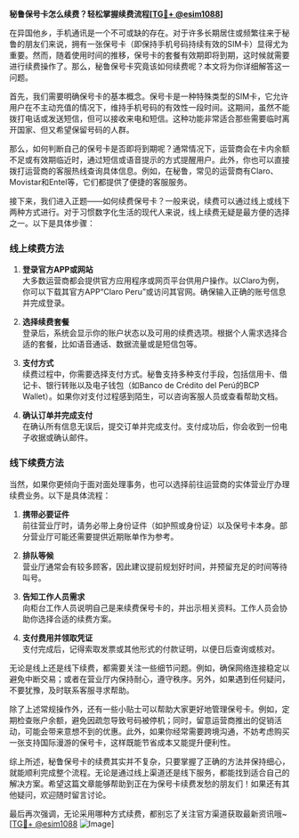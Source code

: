 **秘鲁保号卡怎么续费？轻松掌握续费流程[[TG💪+ @esim1088](https://t.me/s/esim1088)]**

在异国他乡，手机通讯是一个不可或缺的存在。对于许多长期居住或频繁往来于秘鲁的朋友们来说，拥有一张保号卡（即保持手机号码持续有效的SIM卡）显得尤为重要。然而，随着使用时间的推移，保号卡的套餐有效期即将到期，这时候就需要进行续费操作了。那么，秘鲁保号卡究竟该如何续费呢？本文将为你详细解答这一问题。

首先，我们需要明确保号卡的基本概念。保号卡是一种特殊类型的SIM卡，它允许用户在不主动充值的情况下，维持手机号码的有效性一段时间。这期间，虽然不能拨打电话或发送短信，但可以接收来电和短信。这种功能非常适合那些需要临时离开国家、但又希望保留号码的人群。

那么，如何判断自己的保号卡是否即将到期呢？通常情况下，运营商会在卡内余额不足或有效期临近时，通过短信或语音提示的方式提醒用户。此外，你也可以直接拨打运营商的客服热线查询具体信息。例如，在秘鲁，常见的运营商有Claro、Movistar和Entel等，它们都提供了便捷的客服服务。

接下来，我们进入正题——如何续费保号卡？一般来说，续费可以通过线上或线下两种方式进行。对于习惯数字化生活的现代人来说，线上续费无疑是最方便的选择之一。以下是具体步骤：

### 线上续费方法

1. **登录官方APP或网站**  
   大多数运营商都会提供官方应用程序或网页平台供用户操作。以Claro为例，你可以下载其官方APP“Claro Peru”或访问其官网。确保输入正确的账号信息并完成登录。

2. **选择续费套餐**  
   登录后，系统会显示你的账户状态以及可用的续费选项。根据个人需求选择合适的套餐，比如语音通话、数据流量或是短信包等。

3. **支付方式**  
   续费过程中，你需要选择支付方式。秘鲁支持多种支付手段，包括信用卡、借记卡、银行转账以及电子钱包（如Banco de Crédito del Perú的BCP Wallet）。如果你对支付过程感到陌生，可以咨询客服人员或查看帮助文档。

4. **确认订单并完成支付**  
   在确认所有信息无误后，提交订单并完成支付。支付成功后，你会收到一份电子收据或确认邮件。

### 线下续费方法

当然，如果你更倾向于面对面处理事务，也可以选择前往运营商的实体营业厅办理续费业务。以下是具体流程：

1. **携带必要证件**  
   前往营业厅时，请务必带上身份证件（如护照或身份证）以及保号卡本身。部分营业厅可能还需要提供近期账单作为参考。

2. **排队等候**  
   营业厅通常会有较多顾客，因此建议提前规划好时间，并预留充足的时间等待叫号。

3. **告知工作人员需求**  
   向柜台工作人员说明自己是来续费保号卡的，并出示相关资料。工作人员会协助你选择合适的续费方案。

4. **支付费用并领取凭证**  
   支付完成后，记得索取发票或其他形式的付款证明，以便日后查询或核对。

无论是线上还是线下续费，都需要关注一些细节问题。例如，确保网络连接稳定以避免中断交易；或者在营业厅内保持耐心，遵守秩序。另外，如果遇到任何疑问，不要犹豫，及时联系客服寻求帮助。

除了上述常规操作外，还有一些小贴士可以帮助大家更好地管理保号卡。例如，定期检查账户余额，避免因疏忽导致号码被停机；同时，留意运营商推出的促销活动，可能会带来意想不到的优惠。此外，如果你经常需要跨境沟通，不妨考虑购买一张支持国际漫游的保号卡，这样既能节省成本又能提升便利性。

综上所述，秘鲁保号卡的续费其实并不复杂，只要掌握了正确的方法并保持细心，就能顺利完成整个流程。无论是通过线上渠道还是线下服务，都能找到适合自己的解决方案。希望这篇文章能够帮助到正在为保号卡续费发愁的朋友们！如果还有其他疑问，欢迎随时留言讨论。

最后再次强调，无论采用哪种方式续费，都别忘了关注官方渠道获取最新资讯哦~[[TG💪+ @esim1088](https://t.me/s/esim1088) ![Image](https://i.postimg.cc/4NQfJmqS/Snipaste-2025-05-13-00-14-12.png)]